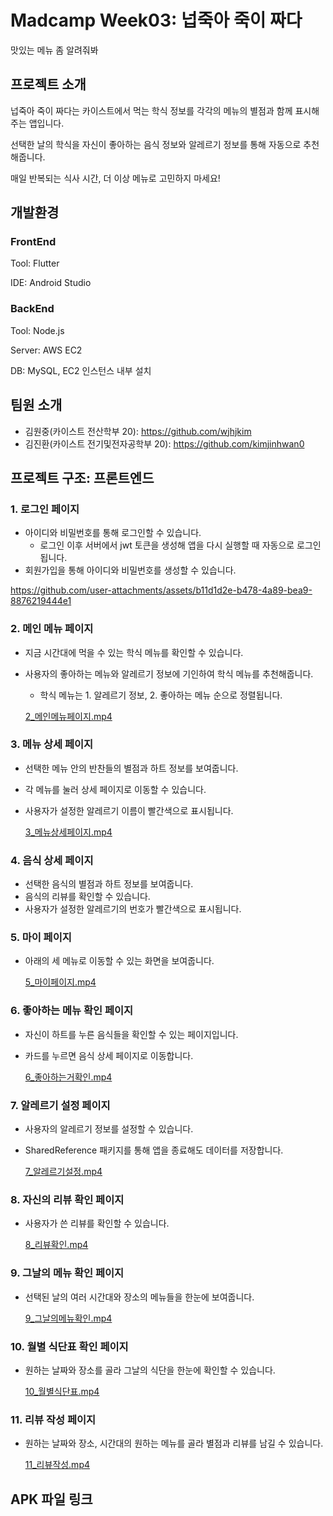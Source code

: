 # Madcamp Week03: 넙죽아 죽이 짜다

맛있는 메뉴 좀 알려줘봐

## 프로젝트 소개

넙죽아 죽이 짜다는 카이스트에서 먹는 학식 정보를 각각의 메뉴의 별점과 함께 표시해 주는 앱입니다.

선택한 날의 학식을 자신이 좋아하는 음식 정보와 알레르기 정보를 통해 자동으로 추천해줍니다.

매일 반복되는 식사 시간, 더 이상 메뉴로 고민하지 마세요!

## 개발환경

### FrontEnd

Tool: Flutter

IDE: Android Studio

### BackEnd

Tool: Node.js

Server: AWS EC2

DB: MySQL, EC2 인스턴스 내부 설치

## 팀원 소개

- 김원중(카이스트 전산학부 20): https://github.com/wjhjkim
- 김진환(카이스트 전기및전자공학부 20):   https://github.com/kimjinhwan0

## 프로젝트 구조: 프론트엔드

### 1. 로그인 페이지

- 아이디와 비밀번호를 통해 로그인할 수 있습니다.
    - 로그인 이후 서버에서 jwt 토큰을 생성해 앱을 다시 실행할 때 자동으로 로그인됩니다.
- 회원가입을 통해 아이디와 비밀번호를 생성할 수 있습니다.
    
https://github.com/user-attachments/assets/b11d1d2e-b478-4a89-bea9-8876219444e1
    

### 2. 메인 메뉴 페이지

- 지금 시간대에 먹을 수 있는 학식 메뉴를 확인할 수 있습니다.
- 사용자의 좋아하는 메뉴와 알레르기 정보에 기인하여 학식 메뉴를 추천해줍니다.
    - 학식 메뉴는  1. 알레르기 정보, 2. 좋아하는 메뉴 순으로 정렬됩니다.
    
    [2_메인메뉴페이지.mp4](https://prod-files-secure.s3.us-west-2.amazonaws.com/f6cb388f-3934-47d6-9928-26d2e10eb0fc/a9365430-6ebb-4f59-9687-d07e28f6f8a5/2_%EB%A9%94%EC%9D%B8%EB%A9%94%EB%89%B4%ED%8E%98%EC%9D%B4%EC%A7%80.mp4)
    

### 3. 메뉴 상세 페이지

- 선택한 메뉴 안의 반찬들의 별점과 하트 정보를 보여줍니다.
- 각 메뉴를 눌러 상세 페이지로 이동할 수 있습니다.
- 사용자가 설정한 알레르기 이름이 빨간색으로 표시됩니다.
    
    [3_메뉴상세페이지.mp4](https://prod-files-secure.s3.us-west-2.amazonaws.com/f6cb388f-3934-47d6-9928-26d2e10eb0fc/c76c1b3b-8821-4f9a-bd90-4c0b41426e67/3_%EB%A9%94%EB%89%B4%EC%83%81%EC%84%B8%ED%8E%98%EC%9D%B4%EC%A7%80.mp4)
    

### 4. 음식 상세 페이지

- 선택한 음식의 별점과 하트 정보를 보여줍니다.
- 음식의 리뷰를 확인할 수 있습니다.
- 사용자가 설정한 알레르기의 번호가 빨간색으로 표시됩니다.

[]()

### 5. 마이 페이지

- 아래의 세 메뉴로 이동할 수 있는 화면을 보여줍니다.
    
    [5_마이페이지.mp4](https://prod-files-secure.s3.us-west-2.amazonaws.com/f6cb388f-3934-47d6-9928-26d2e10eb0fc/fd83a43f-5e7c-4d62-8667-ccc2aec2bda5/5_%EB%A7%88%EC%9D%B4%ED%8E%98%EC%9D%B4%EC%A7%80.mp4)
    

### 6. 좋아하는 메뉴 확인 페이지

- 자신이 하트를 누른 음식들을 확인할 수 있는 페이지입니다.
- 카드를 누르면 음식 상세 페이지로 이동합니다.
    
    [6_좋아하는거확인.mp4](https://prod-files-secure.s3.us-west-2.amazonaws.com/f6cb388f-3934-47d6-9928-26d2e10eb0fc/dacc852b-6ad7-4266-bb08-b7c4d7200909/6_%EC%A2%8B%EC%95%84%ED%95%98%EB%8A%94%EA%B1%B0%ED%99%95%EC%9D%B8.mp4)
    

### 7. 알레르기 설정 페이지

- 사용자의 알레르기 정보를 설정할 수 있습니다.
- SharedReference 패키지를 통해 앱을 종료해도 데이터를 저장합니다.
    
    [7_알레르기설정.mp4](https://prod-files-secure.s3.us-west-2.amazonaws.com/f6cb388f-3934-47d6-9928-26d2e10eb0fc/c7c4dcf2-218e-42b5-b871-7047ea3fc96d/7_%EC%95%8C%EB%A0%88%EB%A5%B4%EA%B8%B0%EC%84%A4%EC%A0%95.mp4)
    

### 8. 자신의 리뷰 확인 페이지

- 사용자가 쓴 리뷰를 확인할 수 있습니다.
    
    [8_리뷰확인.mp4](https://prod-files-secure.s3.us-west-2.amazonaws.com/f6cb388f-3934-47d6-9928-26d2e10eb0fc/6e6923b1-66d7-489c-809e-c0dbd9a5cd84/8_%EB%A6%AC%EB%B7%B0%ED%99%95%EC%9D%B8.mp4)
    

### 9. 그날의 메뉴 확인 페이지

- 선택된 날의 여러 시간대와 장소의 메뉴들을 한눈에 보여줍니다.
    
    [9_그날의메뉴확인.mp4](https://prod-files-secure.s3.us-west-2.amazonaws.com/f6cb388f-3934-47d6-9928-26d2e10eb0fc/f0f90eaf-4569-4a31-9a25-888af4d7404b/9_%EA%B7%B8%EB%82%A0%EC%9D%98%EB%A9%94%EB%89%B4%ED%99%95%EC%9D%B8.mp4)
    

### 10. 월별 식단표 확인 페이지

- 원하는 날짜와 장소를 골라 그날의 식단을 한눈에 확인할 수 있습니다.
    
    [10_월별식단표.mp4](https://prod-files-secure.s3.us-west-2.amazonaws.com/f6cb388f-3934-47d6-9928-26d2e10eb0fc/c932af33-34e4-41cd-a659-7499de65b8f4/10_%EC%9B%94%EB%B3%84%EC%8B%9D%EB%8B%A8%ED%91%9C.mp4)
    

### 11. 리뷰 작성 페이지

- 원하는 날짜와 장소, 시간대의 원하는 메뉴를 골라 별점과 리뷰를 남길 수 있습니다.
    
    [11_리뷰작성.mp4](https://prod-files-secure.s3.us-west-2.amazonaws.com/f6cb388f-3934-47d6-9928-26d2e10eb0fc/8aaf880b-4b47-4cde-b9dc-42a59efb10bc/11_%EB%A6%AC%EB%B7%B0%EC%9E%91%EC%84%B1.mp4)

## APK 파일 링크
